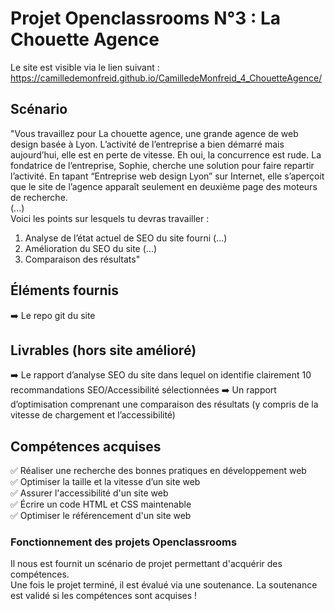# Projet Openclassrooms N°3 : La Chouette Agence
Le site est visible via le lien suivant : https://camilledemonfreid.github.io/CamilledeMonfreid_4_ChouetteAgence/  
## Scénario
"Vous travaillez pour La chouette agence, une grande agence de web design basée à Lyon. L’activité de l’entreprise a bien démarré mais aujourd’hui, elle est en perte de vitesse. Eh oui, la concurrence est rude. La fondatrice de l’entreprise, Sophie, cherche une solution pour faire repartir l’activité. En tapant “Entreprise web design Lyon” sur Internet, elle s’aperçoit que le site de l’agence apparaît seulement en deuxième page des moteurs de recherche.  
(...)  
Voici les points sur lesquels tu devras travailler :  
1. Analyse de l’état actuel de SEO du site fourni (...)  
2. Amélioration du SEO du site (...)  
3. Comparaison des résultats"  

## Éléments fournis
➡️ Le repo git du site

## Livrables (hors site amélioré)
➡️ Le rapport d’analyse SEO du site dans lequel on identifie clairement 10 recommandations SEO/Accessibilité sélectionnées
➡️ Un rapport d’optimisation comprenant une comparaison des résultats (y compris de la vitesse de chargement et l’accessibilité)

## Compétences acquises 
✅ Réaliser une recherche des bonnes pratiques en développement web  
✅ Optimiser la taille et la vitesse d’un site web  
✅ Assurer l'accessibilité d'un site web  
✅ Écrire un code HTML et CSS maintenable  
✅ Optimiser le référencement d'un site web  

### Fonctionnement des projets Openclassrooms
Il nous est fournit un scénario de projet permettant d'acquérir des compétences.  
Une fois le projet terminé, il est évalué via une soutenance. La soutenance est validé si les compétences sont acquises !
